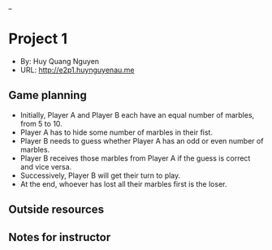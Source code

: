_

# Project 1
+ By: Huy Quang Nguyen
+ URL: <http://e2p1.huynguyenau.me>

## Game planning
+ Initially, Player A and Player B each have an equal number of marbles, from 5 to 10.
+ Player A has to hide some number of marbles in their fist.
+ Player B needs to guess whether Player A has an odd or even number of marbles.
+ Player B receives those marbles from Player A if the guess is correct and vice versa.
+ Successively, Player B will get their turn to play.
+ At the end, whoever has lost all their marbles first is the loser.


## Outside resources


## Notes for instructor
